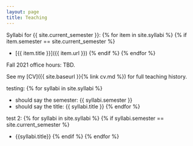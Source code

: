 ```yaml
---
layout: page
title: Teaching
---
```


Syllabi for {{ site.current_semester }}:
{% for item in site.syllabi %}
    {% if item.semester == site.current_semester %}
- [{{ item.title }}]({{ item.url }})
    {% endif %}
{% endfor %}

Fall 2021 office hours: TBD.

See my [CV]({{ site.baseurl }}{% link cv.md %}) for full teaching history. 

testing:
{% for syllabi in site.syllabi %}
- should say the semester: {{ syllabi.semester }}
- should say the title: {{ syllabi.title }}
{% endfor %}

test 2:
{% for syllabi in site.syllabi %}
    {% if syllabi.semester == site.current_semester %}
- {{syllabi.title}}
    {% endif %}
{% endfor %}